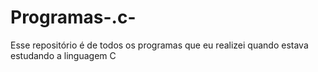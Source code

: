 # Programas-.c-
Esse repositório é de todos os programas que eu realizei quando estava estudando a linguagem C
